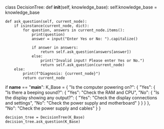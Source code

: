 class DecisionTree:
    def __init__(self, knowledge_base):
        self.knowledge_base = knowledge_base

    def ask_question(self, current_node):
        if isinstance(current_node, dict):
            for question, answers in current_node.items():
                print(question)
                answer = input("Enter Yes or No: ").capitalize()

                if answer in answers:
                    return self.ask_question(answers[answer])
                else:
                    print("Invalid input! Please enter Yes or No.")
                    return self.ask_question(current_node)
        else:
            print(f"Diagnosis: {current_node}")
            return current_node


if __name__ == "__main__":
    K_Base = {
        "Is the computer powering on?": {
            "Yes": {
                "Is there a beeping sound?": {
                    "Yes": "Check the RAM and CPU",
                    "No": {
                        "Is the display showing any output?": {
                            "Yes": "Check the display connections and settings",
                            "No": "Check the power supply and motherboard"
                        }
                    }
                }
            },
            "No": "Check the power supply and cables"
        }
    }

    decision_tree = DecisionTree(K_Base)
    decision_tree.ask_question(K_Base)

